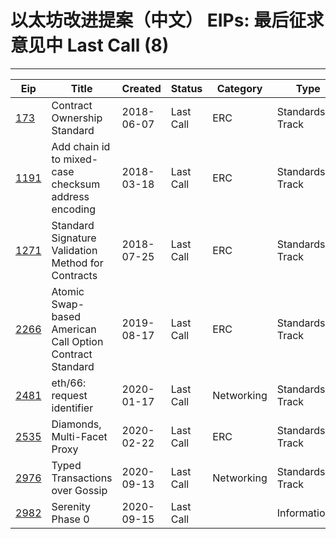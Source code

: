 
# 以太坊改进提案（中文） EIPs: 最后征求意见中 Last Call (8)
---
| Eip                     | Title                                                    | Created    | Status    | Category   | Type            |
| ----------------------- | -------------------------------------------------------- | ---------- | --------- | ---------- | --------------- |
| [173](/zh/eip-173.md)   | Contract Ownership Standard                              | 2018-06-07 | Last Call | ERC        | Standards Track |
| [1191](/zh/eip-1191.md) | Add chain id to mixed-case checksum address encoding     | 2018-03-18 | Last Call | ERC        | Standards Track |
| [1271](/zh/eip-1271.md) | Standard Signature Validation Method for Contracts       | 2018-07-25 | Last Call | ERC        | Standards Track |
| [2266](/zh/eip-2266.md) | Atomic Swap-based American Call Option Contract Standard | 2019-08-17 | Last Call | ERC        | Standards Track |
| [2481](/zh/eip-2481.md) | eth/66: request identifier                               | 2020-01-17 | Last Call | Networking | Standards Track |
| [2535](/zh/eip-2535.md) | Diamonds, Multi-Facet Proxy                              | 2020-02-22 | Last Call | ERC        | Standards Track |
| [2976](/zh/eip-2976.md) | Typed Transactions over Gossip                           | 2020-09-13 | Last Call | Networking | Standards Track |
| [2982](/zh/eip-2982.md) | Serenity Phase 0                                         | 2020-09-15 | Last Call |            | Informational   |

    